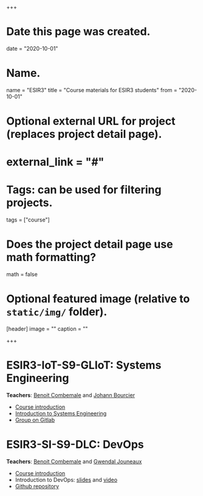 +++
# Date this page was created.
date = "2020-10-01"

# Name.
name = "ESIR3"
title = "Course materials for ESIR3 students"
from = "2020-10-01"

# Optional external URL for project (replaces project detail page).
# external_link = "#"

# Tags: can be used for filtering projects.
tags = ["course"]

# Does the project detail page use math formatting?
math = false

# Optional featured image (relative to `static/img/` folder).
[header]
image = ""
caption = ""

+++



# ESIR3-IoT-S9-GLIoT: Systems Engineering

**Teachers**: [Benoit Combemale](https://people.irisa.fr/Benoit.Combemale) and [Johann Bourcier](https://sites.google.com/site/johannbourcier/)

- [Course introduction](../../../pub/course/gliot/2020-GLIoT-intro.pdf)
- [Introduction to Systems Engineering](../../../pub/course/gliot/sysml-intro.pdf)
- [Group on Gitlab](https://gitlab.istic.univ-rennes1.fr/gliot-2020)


# ESIR3-SI-S9-DLC: DevOps

**Teachers**: [Benoit Combemale](https://people.irisa.fr/Benoit.Combemale) and [Gwendal Jouneaux](https://www.gwendal-jouneaux.fr)

- [Course introduction](../../../pub/course/devops/2020-DLC-intro.pdf)
- Introduction to DevOps: [slides](../../../pub/course/devops/2020-DLC-DevOps101-lr.pdf) and [video](https://youtu.be/47kTURt5CdM)
- [Github repository](https://github.com/selabs-ur1/devops)
